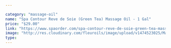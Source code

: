 ```yaml
---

category: "massage-oil"
name: "Spa Contour Reve de Soie (Green Tea) Massage Oil - 1 Gal"
price: "$29.00"
link: "https://www.spaorder.com/spa-contour-reve-de-soie-green-tea-massage-oil-1-gal/"
image: "http://res.cloudinary.com/fleuroils/image/upload/v1474523025/Massage%20Oil/1_Gal.jpg"
type: 
---
```

